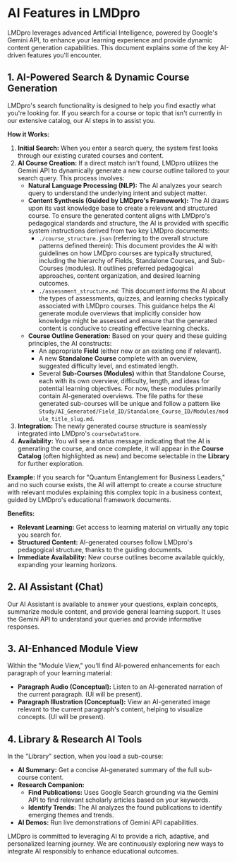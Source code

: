 
# AI Features in LMDpro

LMDpro leverages advanced Artificial Intelligence, powered by Google's Gemini API, to enhance your learning experience and provide dynamic content generation capabilities. This document explains some of the key AI-driven features you'll encounter.

## 1. AI-Powered Search & Dynamic Course Generation

LMDpro's search functionality is designed to help you find exactly what you're looking for. If you search for a course or topic that isn't currently in our extensive catalog, our AI steps in to assist you.

**How it Works:**

1.  **Initial Search:** When you enter a search query, the system first looks through our existing curated courses and content.
2.  **AI Course Creation:** If a direct match isn't found, LMDpro utilizes the Gemini API to dynamically generate a new course outline tailored to your search query. This process involves:
    *   **Natural Language Processing (NLP):** The AI analyzes your search query to understand the underlying intent and subject matter.
    *   **Content Synthesis (Guided by LMDpro's Framework):** The AI draws upon its vast knowledge base to create a relevant and structured course. To ensure the generated content aligns with LMDpro's pedagogical standards and structure, the AI is provided with specific system instructions derived from two key LMDpro documents:
        *   `./course_structure.json` (referring to the overall structure patterns defined therein): This document provides the AI with guidelines on how LMDpro courses are typically structured, including the hierarchy of Fields, Standalone Courses, and Sub-Courses (modules). It outlines preferred pedagogical approaches, content organization, and desired learning outcomes.
        *   `./assessment_structure.md`: This document informs the AI about the types of assessments, quizzes, and learning checks typically associated with LMDpro courses. This guidance helps the AI generate module overviews that implicitly consider how knowledge might be assessed and ensure that the generated content is conducive to creating effective learning checks.
    *   **Course Outline Generation:** Based on your query and these guiding principles, the AI constructs:
        *   An appropriate **Field** (either new or an existing one if relevant).
        *   A new **Standalone Course** complete with an overview, suggested difficulty level, and estimated length.
        *   Several **Sub-Courses (Modules)** within that Standalone Course, each with its own overview, difficulty, length, and ideas for potential learning objectives. For now, these modules primarily contain AI-generated overviews. The file paths for these generated sub-courses will be unique and follow a pattern like `Study/AI_Generated/Field_ID/Standalone_Course_ID/Modules/module_title_slug.md`.
3.  **Integration:** The newly generated course structure is seamlessly integrated into LMDpro's `courseDataStore`.
4.  **Availability:** You will see a status message indicating that the AI is generating the course, and once complete, it will appear in the **Course Catalog** (often highlighted as new) and become selectable in the **Library** for further exploration.

**Example:** If you search for "Quantum Entanglement for Business Leaders," and no such course exists, the AI will attempt to create a course structure with relevant modules explaining this complex topic in a business context, guided by LMDpro's educational framework documents.

**Benefits:**
*   **Relevant Learning:** Get access to learning material on virtually any topic you search for.
*   **Structured Content:** AI-generated courses follow LMDpro's pedagogical structure, thanks to the guiding documents.
*   **Immediate Availability:** New course outlines become available quickly, expanding your learning horizons.

## 2. AI Assistant (Chat)

Our AI Assistant is available to answer your questions, explain concepts, summarize module content, and provide general learning support. It uses the Gemini API to understand your queries and provide informative responses.

## 3. AI-Enhanced Module View

Within the "Module View," you'll find AI-powered enhancements for each paragraph of your learning material:
*   **Paragraph Audio (Conceptual):** Listen to an AI-generated narration of the current paragraph. (UI will be present).
*   **Paragraph Illustration (Conceptual):** View an AI-generated image relevant to the current paragraph's content, helping to visualize concepts. (UI will be present).

## 4. Library & Research AI Tools

In the "Library" section, when you load a sub-course:
*   **AI Summary:** Get a concise AI-generated summary of the full sub-course content.
*   **Research Companion:**
    *   **Find Publications:** Uses Google Search grounding via the Gemini API to find relevant scholarly articles based on your keywords.
    *   **Identify Trends:** The AI analyzes the found publications to identify emerging themes and trends.
*   **AI Demos:** Run live demonstrations of Gemini API capabilities.

LMDpro is committed to leveraging AI to provide a rich, adaptive, and personalized learning journey. We are continuously exploring new ways to integrate AI responsibly to enhance educational outcomes.
